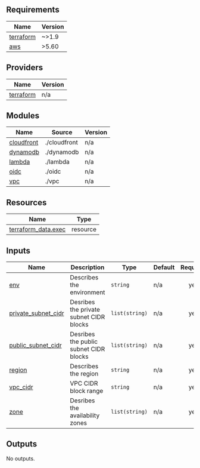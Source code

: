 <!-- BEGIN_TF_DOCS -->
## Requirements

| Name | Version |
|------|---------|
| <a name="requirement_terraform"></a> [terraform](#requirement\_terraform) | ~>1.9 |
| <a name="requirement_aws"></a> [aws](#requirement\_aws) | >5.60 |

## Providers

| Name | Version |
|------|---------|
| <a name="provider_terraform"></a> [terraform](#provider\_terraform) | n/a |

## Modules

| Name | Source | Version |
|------|--------|---------|
| <a name="module_cloudfront"></a> [cloudfront](#module\_cloudfront) | ./cloudfront | n/a |
| <a name="module_dynamodb"></a> [dynamodb](#module\_dynamodb) | ./dynamodb | n/a |
| <a name="module_lambda"></a> [lambda](#module\_lambda) | ./lambda | n/a |
| <a name="module_oidc"></a> [oidc](#module\_oidc) | ./oidc | n/a |
| <a name="module_vpc"></a> [vpc](#module\_vpc) | ./vpc | n/a |

## Resources

| Name | Type |
|------|------|
| [terraform_data.exec](https://registry.terraform.io/providers/hashicorp/terraform/latest/docs/resources/data) | resource |

## Inputs

| Name | Description | Type | Default | Required |
|------|-------------|------|---------|:--------:|
| <a name="input_env"></a> [env](#input\_env) | Describes the environment | `string` | n/a | yes |
| <a name="input_private_subnet_cidr"></a> [private\_subnet\_cidr](#input\_private\_subnet\_cidr) | Desribes the private subnet CIDR blocks | `list(string)` | n/a | yes |
| <a name="input_public_subnet_cidr"></a> [public\_subnet\_cidr](#input\_public\_subnet\_cidr) | Desribes the public subnet CIDR blocks | `list(string)` | n/a | yes |
| <a name="input_region"></a> [region](#input\_region) | Describes the region | `string` | n/a | yes |
| <a name="input_vpc_cidr"></a> [vpc\_cidr](#input\_vpc\_cidr) | VPC CIDR block range | `string` | n/a | yes |
| <a name="input_zone"></a> [zone](#input\_zone) | Desribes the availability zones | `list(string)` | n/a | yes |

## Outputs

No outputs.
<!-- END_TF_DOCS -->